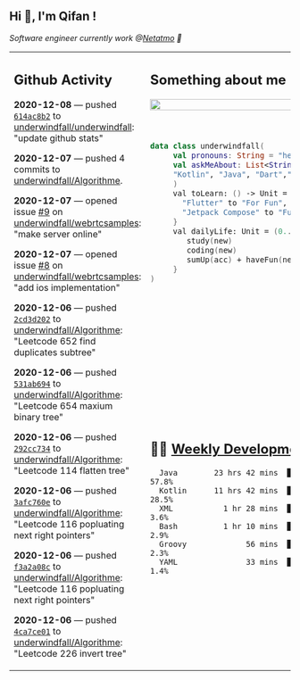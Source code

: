 <h2> Hi 👋, I'm Qifan ! </h2>
<p><em>Software engineer currently work @<a href="https://www.netatmo.com">Netatmo</a> 🔭
</em></p>
<table><tr><td valign="top" rowspan="2">

 ## Github Activity
 <!-- githubActivity starts -->
  **2020-12-08** — pushed [`614ac8b2`](https://api.github.com/repos/underwindfall/underwindfall/commits/614ac8b27776221e55ad26e29ccb20066629ff21) to [underwindfall/underwindfall](https://api.github.com/repos/underwindfall/underwindfall): "update github stats"

  **2020-12-07** — pushed 4 commits to [underwindfall/Algorithme](https://api.github.com/repos/underwindfall/Algorithme).

  **2020-12-07** — opened issue [#9](https://api.github.com/repos/underwindfall/webrtcsamples/issues/9) on [underwindfall/webrtcsamples](https://api.github.com/repos/underwindfall/webrtcsamples): "make server online"

  **2020-12-07** — opened issue [#8](https://api.github.com/repos/underwindfall/webrtcsamples/issues/8) on [underwindfall/webrtcsamples](https://api.github.com/repos/underwindfall/webrtcsamples): "add ios implementation"

  **2020-12-06** — pushed [`2cd3d202`](https://api.github.com/repos/underwindfall/Algorithme/commits/2cd3d20249e2efe75abd3649c5eb0e17f437a4d4) to [underwindfall/Algorithme](https://api.github.com/repos/underwindfall/Algorithme): "Leetcode 652 find duplicates subtree"

  **2020-12-06** — pushed [`531ab694`](https://api.github.com/repos/underwindfall/Algorithme/commits/531ab694bc3e2cdb347de06642dbf1e26309f244) to [underwindfall/Algorithme](https://api.github.com/repos/underwindfall/Algorithme): "Leetcode 654 maxium binary tree"

  **2020-12-06** — pushed [`292cc734`](https://api.github.com/repos/underwindfall/Algorithme/commits/292cc734a62f6cab9e0c394db3e5726f857b064d) to [underwindfall/Algorithme](https://api.github.com/repos/underwindfall/Algorithme): "Leetcode 114 flatten tree"

  **2020-12-06** — pushed [`3afc760e`](https://api.github.com/repos/underwindfall/Algorithme/commits/3afc760e92a1d80eaf4f3709c88c4bd08248441c) to [underwindfall/Algorithme](https://api.github.com/repos/underwindfall/Algorithme): "Leetcode 116 popluating next right pointers"

  **2020-12-06** — pushed [`f3a2a08c`](https://api.github.com/repos/underwindfall/Algorithme/commits/f3a2a08ce987d7f26c011986ed2aa7f20108ddc3) to [underwindfall/Algorithme](https://api.github.com/repos/underwindfall/Algorithme): "Leetcode 116 popluating next right pointers"

  **2020-12-06** — pushed [`4ca7ce01`](https://api.github.com/repos/underwindfall/Algorithme/commits/4ca7ce015d121778fccaffe30d51bb818af11d19) to [underwindfall/Algorithme](https://api.github.com/repos/underwindfall/Algorithme): "Leetcode 226 invert tree"
 <!-- githubActivity ends -->
 </td><td valign="top">

 ## Something about me
 <!-- profile starts -->
 <a href="https://github.com/underwindfall" width="100%">
  <img src="https://github-readme-stats.vercel.app/api?username=underwindfall&show_icons=true&count_private=true&theme=graywhite" width="100%"/>
 </a>
 <br/>
 <br/>
 <br/>
 
 ```kotlin
 data class underwindfall(
      val pronouns: String = "he|him",
      val askMeAbout: List<String> = listOf(
      "Kotlin", "Java", "Dart","Javascript", "Typescript"
      )
      val toLearn: () -> Unit = {
        "Flutter" to "For Fun",
        "Jetpack Compose" to "Future"
      }
      val dailyLife: Unit = (0..end).reduce { acc, new ->	
         study(new)	
         coding(new)	
         sumUp(acc) + haveFun(new)	
      }
 )
 ```
 <!-- profile ends -->
 </td></tr><tr><td valign="top">

 ## 🏊‍♂️ <a href="https://gist.github.com/underwindfall/377ee88ba1fabd1e93516e48ca9c61eb" target="_blank">Weekly Development Breakdown</a>
  <!-- codeTime starts -->
  ```text
    Java        23 hrs 42 mins  █████████████████░░░░░░░  57.8%
    Kotlin      11 hrs 42 mins  ██████████░░░░░░░░░░░░░░  28.5%
    XML           1 hr 28 mins  ████░░░░░░░░░░░░░░░░░░░░   3.6%
    Bash          1 hr 10 mins  ████░░░░░░░░░░░░░░░░░░░░   2.9%
    Groovy             56 mins  ████░░░░░░░░░░░░░░░░░░░░   2.3%
    YAML               33 mins  ███░░░░░░░░░░░░░░░░░░░░░   1.4%
  ```
  <!-- codeTime starts -->
  </td></tr></table>